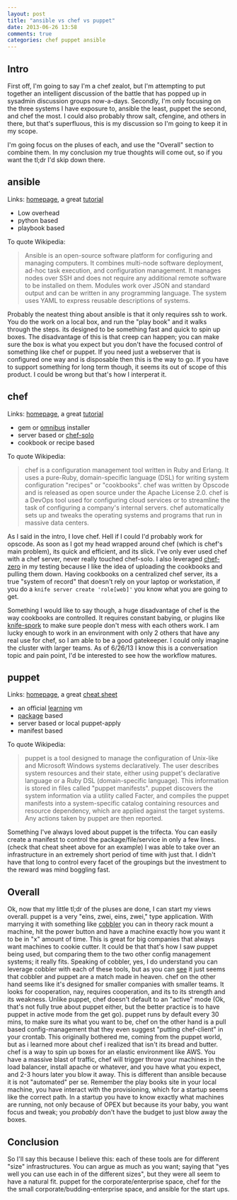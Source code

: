 ```yaml
---
layout: post
title: "ansible vs chef vs puppet"
date: 2013-06-26 13:58
comments: true
categories: chef puppet ansible
---
```


Intro
----

First off, I'm going to say I'm a chef zealot, but I'm attempting to put together an intelligent discussion of the battle that has popped up in sysadmin discussion groups now-a-days.  Secondly, I'm only focusing on the three systems I have exposure to, ansible the least, puppet the second, and chef the most.  I could also probably throw salt, cfengine, and others in there, but that's superfluous, this is my discussion so I'm going to keep it in my scope.

I'm going focus on the pluses of each, and use the "Overall" section to combine them.  In my conclusion my true thoughts will come out, so if you want the tl;dr I'd skip down there.


ansible
-------

Links:
[homepage](http://www.ansibleworks.com/), a great [tutorial](https://github.com/leucos/ansible-tuto)

- Low overhead
- python based
- playbook based

To quote Wikipedia:
> Ansible is an open-source software platform for configuring and managing computers. It combines multi-node software deployment, ad-hoc task execution, and configuration management. It manages nodes over SSH and does not require any additional remote software to be installed on them. Modules work over JSON and standard output and can be written in any programming language. The system uses YAML to express reusable descriptions of systems.

Probably the neatest thing about ansible is that it only requires ssh to work.  You do the work on a local box, and run the "play book" and it walks through the steps.  its designed to be something fast and quick to spin up boxes.  The disadvantage of this is that creep can happen; you can make sure the box is what you expect but you don't have the focused control of something like chef or puppet.  If you need just a webserver that is configured one way and is disposable then this is the way to go.  If you have to support something for long term though, it seems its out of scope of this product. I could be wrong but that's how I interperat it. 

chef
----

Links:
[homepage](http://www.opscode.com/), a great [tutorial](https://learnchef.opscode.com/)

- gem or [omnibus](http://www.opscode.com/blog/2012/06/29/omnibus-chef-packaging/) installer
- server based or [chef-solo](http://docs.opscode.com/chef_solo.html)
- cookbook or recipe based

To quote Wikipedia:
> chef is a configuration management tool written in Ruby and Erlang. It uses a pure-Ruby, domain-specific language (DSL) for writing system configuration "recipes" or "cookbooks". chef was written by Opscode and is released as open source under the Apache License 2.0. chef is a DevOps tool used for configuring cloud services or to streamline the task of configuring a company's internal servers. chef automatically sets up and tweaks the operating systems and programs that run in massive data centers.

As I said in the intro, I love chef.  Hell if I could I'd probably work for opscode.  As soon as I got my head wrapped around chef (which is chef's main problem), its quick and efficient, and its slick.  I've only ever used chef with a chef server, never really touched chef-solo.  I also leveraged [chef-zero](https://github.com/jkeiser/chef-zero) in my testing because I like the idea of uploading the cookbooks and pulling them down.  Having cookbooks on a centralized chef server, its a true "system of record" that doesn't rely on your laptop or workstation, if you do a `knife server create 'role[web]'` you know what you are going to get. 

Something I would like to say though, a huge disadvantage of chef is the way cookbooks are controlled.  It requires constant babying, or plugins like [knife-spork](https://github.com/jonlives/knife-spork) to make sure people don't mess with each others work.  I am lucky enough to work in an environment with only 2 others that have any real use for chef, so I am able to be a good gatekeeper.  I could only imagine the cluster with larger teams.  As of 6/26/13 I know this is a conversation topic and pain point, I'd be interested to see how the workflow matures.

puppet
------

Links:
[homepage](http://www.puppetlabs.com/), a great [cheat sheet](http://docs.puppetlabs.com/puppet_core_types_cheatsheet.pdf)

- an official [learning](http://info.puppetlabs.com/download-learning-puppet-VM.html) vm
- [package](https://puppetlabs.com/puppet/puppet-open-source/) based
- server based or local puppet-apply
- manifest based

To quote Wikipedia:
> puppet is a tool designed to manage the configuration of Unix-like and Microsoft Windows systems declaratively. The user describes system resources and their state, either using puppet's declarative language or a Ruby DSL (domain-specific language). This information is stored in files called "puppet manifests". puppet discovers the system information via a utility called Facter, and compiles the puppet manifests into a system-specific catalog containing resources and resource dependency, which are applied against the target systems. Any actions taken by puppet are then reported.

Something I've always loved about puppet is the trifecta. You can easily create a manifest to control the package/file/service in only a few lines.  (check that cheat sheet above for an example) I was able to take over an infrastructure in an extremely short period of time with just that.  I didn't have that long to control every facet of the groupings but the investment to the reward was mind boggling fast. 


Overall
------

Ok, now that my little tl;dr of the pluses are done, I can start my views overall.  puppet is a very "eins, zwei, eins, zwei," type application.  With marrying it with something like [cobbler](http://www.cobblerd.org/) you can in theory rack mount a machine, hit the power button and have a machine exactly how you want it to be in "x" amount of time.  This is great for big companies that always want machines to cookie cutter. It could be that that's how I saw puppet being used, but comparing them to the two other config management systems; it really fits. Speaking of cobbler, yes, I do understand you can leverage cobbler with each of these tools, but as you can [see](https://github.com/cobbler/cobbler/wiki/Using%20cobbler%20with%20a%20configuration%20management%20system) it just seems that cobbler and puppet are a match made in heaven.  chef on the other hand seems like it's designed for smaller companies with smaller teams.  It looks for cooperation, nay, requires cooperation, and its to its strength and its weakness.  Unlike puppet, chef doesn't default to an "active" mode (Ok, that's not fully true about puppet either, but the better practice is to have puppet in active mode from the get go).  puppet runs by default every 30 mins, to make sure its what you want to be, chef on the other hand is a pull based config-management that they even suggest "putting chef-client" in your crontab.  This originally bothered me, coming from the puppet world, but as i learned more about chef i realized that isn't its bread and butter.  chef is a way to spin up boxes for an elastic environment like AWS.  You have a massive blast of traffic, chef will trigger throw your machines in the load balancer, install apache or whatever, and you have what you expect, and 2-3 hours later you blow it away.  This is different than ansible because it is not "automated" per se. Remember the play books site in your local machine, you have interact with the provisioning, which for a startup seems like the correct path. In a startup you have to know exactly what machines are running, not only because of OPEX but because its your baby, you want focus and tweak; you *probably* don't have the budget to just blow away the boxes.  


Conclusion
---------

So I'll say this because I believe this: each of these tools are for different "size" infrastructures.  You can argue as much as you want; saying that "yes well you can use each in of the different sizes", but they were all seem to have a natural fit.  puppet for the corporate/enterprise space, chef for the the small corporate/budding-enterprise space, and ansible for the start ups.  

